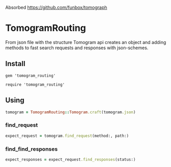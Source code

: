 Absorbed https://github.com/funbox/tomograph

# TomogramRouting

From json file with the structure Tomogram api creates an object and adding methods to fast search requests and responses with json-schemes.

## Install
```
gem 'tomogram_routing'
```

```
require 'tomogram_routing'
```

## Using
```ruby
tomogram = TomogramRouting::Tomogram.craft(tomogram.json)
```

### find_request
```ruby
expect_request = tomogram.find_request(method:, path:)
```

### find_find_responses
```ruby
expect_responses = expect_request.find_responses(status:)
```
